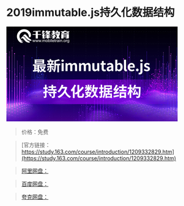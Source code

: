 # 2019immutable.js持久化数据结构

![img](../../../assets/study163/free/56725fdfc34a4d869a7187913d7e2e68.jpg)

> 价格：免费

> [官方链接：https://study.163.com/course/introduction/1209332829.htm](https://study.163.com/course/introduction/1209332829.htm)

> [阿里网盘：]()

> [百度网盘：]()

> [夸克网盘：]()
